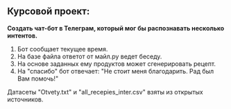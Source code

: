 ## Курсовой проект: 
**Создать чат-бот в Телеграм, который мог бы распознавать несколько интентов.**

1. Бот сообщает текущее время.
2. На базе файла ответот от майл.ру ведет беседу.
3. На основе заданных ему продуктов может сгенерировать рецепт.
4. На "спасибо" бот отвечает: "Не стоит меня благодарить. Рад был Вам помочь!"

Датасеты "Otvety.txt" и "all_recepies_inter.csv" взяты из открытых источников.
